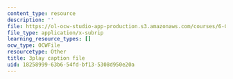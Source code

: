 ```yaml
---
content_type: resource
description: ''
file: https://ol-ocw-studio-app-production.s3.amazonaws.com/courses/6-042j-mathematics-for-computer-science-spring-2015/1825899963b654fdbf135308d950e20a_BEAv82FinM0.srt
file_type: application/x-subrip
learning_resource_types: []
ocw_type: OCWFile
resourcetype: Other
title: 3play caption file
uid: 18258999-63b6-54fd-bf13-5308d950e20a
---
```


